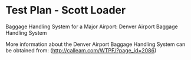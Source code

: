 Test Plan - Scott Loader
========================

Baggage Handling System for a Major Airport: Denver Airport Baggage Handling System

More information about the Denver Airport Baggage Handling System can be obtained from: (http://calleam.com/WTPF/?page_id=2086)

